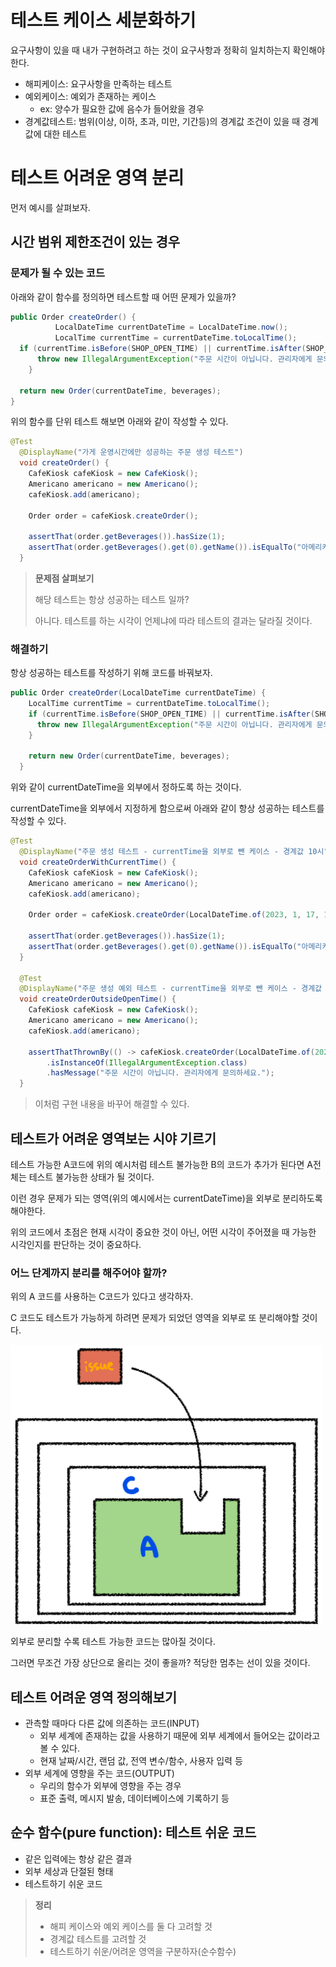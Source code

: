 # 테스트 케이스 세분화하기
요구사항이 있을 때 내가 구현하려고 하는 것이 요구사항과 정확히 일치하는지 확인해야한다.

- 해피케이스: 요구사항을 만족하는 테스트
- 예외케이스: 예외가 존재하는 케이스
  - ex: 양수가 필요한 값에 음수가 들어왔을 경우
- 경계값테스트: 범위(이상, 이하, 초과, 미만, 기간등)의 경계값 조건이 있을 때 경계값에 대한 테스트

# 테스트 어려운 영역 분리
먼저 예시를 살펴보자.
## 시간 범위 제한조건이 있는 경우
### 문제가 될 수 있는 코드
아래와 같이 함수를 정의하면 테스트할 때 어떤 문제가 있을까?
```java
public Order createOrder() {
          LocalDateTime currentDateTime = LocalDateTime.now();
          LocalTime currentTime = currentDateTime.toLocalTime();
  if (currentTime.isBefore(SHOP_OPEN_TIME) || currentTime.isAfter(SHOP_CLOSE_TIME)) {
      throw new IllegalArgumentException("주문 시간이 아닙니다. 관리자에게 문의하세요.");
    }

  return new Order(currentDateTime, beverages);
}
```
위의 함수를 단위 테스트 해보면 아래와 같이 작성할 수 있다.
```java
@Test
  @DisplayName("가게 운영시간에만 성공하는 주문 생성 테스트")
  void createOrder() {
    CafeKiosk cafeKiosk = new CafeKiosk();
    Americano americano = new Americano();
    cafeKiosk.add(americano);

    Order order = cafeKiosk.createOrder();

    assertThat(order.getBeverages()).hasSize(1);
    assertThat(order.getBeverages().get(0).getName()).isEqualTo("아메리카노");
  }
```
> **문제점 살펴보기**
> 
> 해당 테스트는 항상 성공하는 테스트 일까?
> 
> 아니다. 테스트를 하는 시각이 언제냐에 따라 테스트의 결과는 달라질 것이다.

### 해결하기
항상 성공하는 테스트를 작성하기 위해 코드를 바꿔보자.
```java
public Order createOrder(LocalDateTime currentDateTime) {
    LocalTime currentTime = currentDateTime.toLocalTime();
    if (currentTime.isBefore(SHOP_OPEN_TIME) || currentTime.isAfter(SHOP_CLOSE_TIME)) {
      throw new IllegalArgumentException("주문 시간이 아닙니다. 관리자에게 문의하세요.");
    }

    return new Order(currentDateTime, beverages);
  }
```
위와 같이 currentDateTime을 외부에서 정하도록 하는 것이다.

currentDateTime을 외부에서 지정하게 함으로써 아래와 같이 항상 성공하는 테스트를 작성할 수 있다.
```java
@Test
  @DisplayName("주문 생성 테스트 - currentTime을 외부로 뺀 케이스 - 경계값 10시")
  void createOrderWithCurrentTime() {
    CafeKiosk cafeKiosk = new CafeKiosk();
    Americano americano = new Americano();
    cafeKiosk.add(americano);

    Order order = cafeKiosk.createOrder(LocalDateTime.of(2023, 1, 17, 10, 0));

    assertThat(order.getBeverages()).hasSize(1);
    assertThat(order.getBeverages().get(0).getName()).isEqualTo("아메리카노");
  }

  @Test
  @DisplayName("주문 생성 예외 테스트 - currentTime을 외부로 뺀 케이스 - 경계값 9시")
  void createOrderOutsideOpenTime() {
    CafeKiosk cafeKiosk = new CafeKiosk();
    Americano americano = new Americano();
    cafeKiosk.add(americano);

    assertThatThrownBy(() -> cafeKiosk.createOrder(LocalDateTime.of(2023, 1, 17, 9, 59)))
        .isInstanceOf(IllegalArgumentException.class)
        .hasMessage("주문 시간이 아닙니다. 관리자에게 문의하세요.");
  }
```
> 이처럼 구현 내용을 바꾸어 해결할 수 있다.

## 테스트가 어려운 영역보는 시야 기르기
테스트 가능한 A코드에 위의 예시처럼 테스트 불가능한 B의 코드가 추가가 된다면
A전체는 테스트 불가능한 상태가 될 것이다.


이런 경우 문제가 되는 영역(위의 예시에서는 currentDateTime)을 외부로 분리하도록 해야한다.

위의 코드에서 초점은 현재 시각이 중요한 것이 아닌, 어떤 시각이 주어졌을 때 가능한 시각인지를 판단하는 것이 중요하다.

### 어느 단계까지 분리를 해주어야 할까?
위의 A 코드를 사용하는 C코드가 있다고 생각하자.

C 코드도 테스트가 가능하게 하려면 문제가 되었던 영역을 외부로 또 분리해야할 것이다.

<img src="img/문제영역_외부로.png" width="500"/>

외부로 분리할 수록 테스트 가능한 코드는 많아질 것이다.

그러면 무조건 가장 상단으로 올리는 것이 좋을까?
적당한 멈추는 선이 있을 것이다.

## 테스트 어려운 영역 정의해보기

- 관측할 때마다 다른 값에 의존하는 코드(INPUT)
  - 외부 세계에 존재하는 값을 사용하기 때문에 외부 세계에서 들어오는 값이라고 볼 수 있다.
  - 현재 날짜/시간, 랜덤 값, 전역 변수/함수, 사용자 입력 등
- 외부 세계에 영향을 주는 코드(OUTPUT)
  - 우리의 함수가 외부에 영향을 주는 경우 
  - 표준 출력, 메시지 발송, 데이터베이스에 기록하기 등

## 순수 함수(pure function): 테스트 쉬운 코드
- 같은 입력에는 항상 같은 결과
- 외부 세상과 단절된 형태
- 테스트하기 쉬운 코드

> **정리**
> 
> - 해피 케이스와 예외 케이스를 둘 다 고려할 것
> - 경계값 테스트를 고려할 것
> - 테스트하기 쉬운/어려운 영역을 구분하자(순수함수)